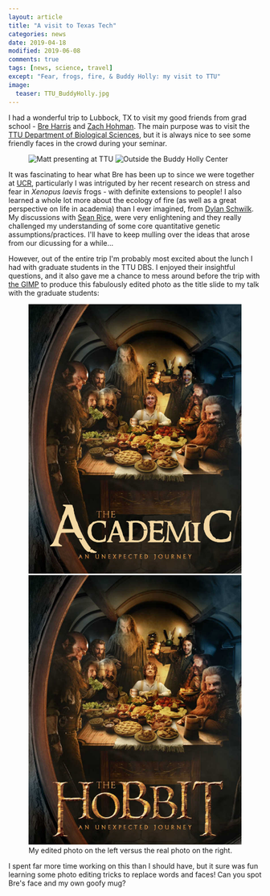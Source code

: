 ```yaml
---
layout: article
title: "A visit to Texas Tech"
categories: news
date: 2019-04-18
modified: 2019-06-08
comments: true
tags: [news, science, travel]
except: "Fear, frogs, fire, & Buddy Holly: my visit to TTU"
image:
  teaser: TTU_BuddyHolly.jpg
---
```


I had a wonderful trip to Lubbock, TX to visit my good friends from grad school - [Bre Harris](http://www.depts.ttu.edu/biology/people/faculty/harris/) and [Zach Hohman](https://www.depts.ttu.edu/psy/people/zhohman/). The main purpose was to visit the [TTU Department of Biological Sciences](https://www.depts.ttu.edu/biology/), but it is always nice to see some friendly faces in the crowd during your seminar.


<figure class="half">
  <img
    src="{% picture direct Wolak_TTU_titleSlide.jpg %}"
    alt="Matt presenting at TTU">
  <img
    src="{% picture direct TTU_BuddyHolly.jpg %}"
    alt="Outside the Buddy Holly Center">
</figure>



It was fascinating to hear what Bre has been up to since we were together at [UCR](https://eeob.ucr.edu/), particularly I was intriguted by her recent research on stress and fear in *Xenopus laevis* frogs - with definite extensions to people! I also learned a whole lot more about the ecology of fire (as well as a great perspective on life in academia) than I ever imagined, from [Dylan Schwilk](http://schwilk.org/). My discussions with [Sean Rice](https://www.depts.ttu.edu/biology/people/Faculty/Rice/home/), were very enlightening and they really challenged my understanding of some core quantitative genetic assumptions/practices. I'll have to keep mulling over the ideas that arose from our dicussing for a while...

However, out of the entire trip I'm probably most excited about the lunch I had with graduate students in the TTU DBS. I enjoyed their insightful questions, and it also gave me a chance to mess around before the trip with [the GIMP](https://www.gimp.org/) to produce this fabulously edited photo as the title slide to my talk with the graduate students:

<figure class="third">
	<a href="/images/TheAcademic_AnUnexpectedJourney_WolakPoster.jpg"><img src="/images/TheAcademic_AnUnexpectedJourney_WolakPoster.jpg"></a>
	<a href="/images/TheHobbitPoster.jpg"><img src="/images/TheHobbitPoster.jpg"></a>
	<figcaption>My edited photo on the left versus the real photo on the right.</figcaption>
</figure>

I spent far more time working on this than I should have, but it sure was fun learning some photo editing tricks to replace words and faces! Can you spot Bre's face and my own goofy mug?



